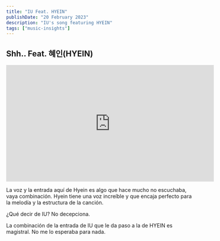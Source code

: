 ```yaml
---
title: "IU Feat. HYEIN"
publishDate: "20 February 2023"
description: "IU's song featuring HYEIN"
tags: ["music-insights"]
---
```


## Shh.. Feat. 혜인(HYEIN)

<iframe width="560" height="315" src="https://www.youtube.com/embed/fZ2WGp5EshM?si=WvxBzdYWnj2yD624&amp;start=39" title="YouTube video player" frameborder="0" allow="accelerometer; autoplay; clipboard-write; encrypted-media; gyroscope; picture-in-picture; web-share" allowfullscreen></iframe>

La voz y la entrada aquí de Hyein es algo que hace mucho no escuchaba, vaya combinación.
Hyein tiene una voz increíble y que encaja perfecto para la melodía y la estructura de la canción.

¿Qué decir de IU? No decepciona.

La combinación de la entrada de IU que le da paso a la de HYEIN es magistral. No me lo esperaba para nada.
